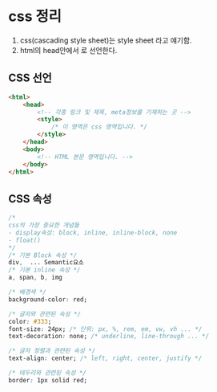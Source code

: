 # css 정리
1. css(cascading style sheet)는 style sheet 라고 얘기함.
2. html의 head안에서 <style></style>로 선언한다.

## CSS 선언
~~~html
<html>
	<head>
		<!-- 각종 링크 및 제목, meta정보를 기재하는 곳 -->
		<style>
			/* 이 영역은 css 영역입니다. */
		</style>
	</head>
	<body>
		<!-- HTML 본문 영역입니다. -->
	</body>
</html>
~~~

## CSS 속성
~~~css
/* 
css의 가장 중요한 개념들 
- display속성: block, inline, inline-block, none
- float()
*/
/* 기본 Block 속성 */
div,  ... Semantic요소
/* 기본 inline 속성 */
a, span, b, img

/* 배경색 */
background-color: red; 

/* 글자와 관련된 속성 */
color: #333;
font-size: 24px; /* 단위: px, %, rem, em, vw, vh ... */
text-decoration: none; /* underline, line-through ... */

/* 글자 정렬과 관련된 속성 */
text-align: center; /* left, right, center, justify */

/* 테두리와 관련된 속성 */
border: 1px solid red;
~~~